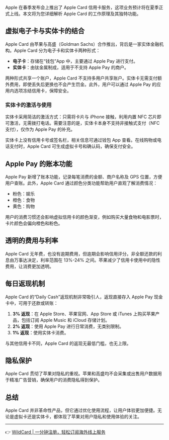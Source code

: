 Apple 在春季发布会上推出了 Apple Card 信用卡服务，这项业务预计将在夏季正式上线。本文将为您详细解析 Apple Card 的工作原理及其独特功能。

## 虚拟电子卡与实体卡的结合

Apple Card 由苹果与高盛（Goldman Sachs）合作推出，背后是一家实体金融机构。Apple Card 分为电子卡和实体卡两种形式：

- **电子卡**：存储在“钱包”App 中，主要通过 Apple Pay 进行支付。
- **实体卡**：由钛金属制成，适用于不支持 Apple Pay 的商户。

两种形式共享一个账户，Apple Card 不支持多用户共享账户。实体卡无需支付额外费用，即使丢失后更换也不会产生罚金。此外，用户可以通过 Apple Pay 的应用内选项冻结信用卡，保障安全。

### 实体卡的激活与使用

实体卡采用简洁的激活方式：只需将卡片与 iPhone 接触，利用内置 NFC 芯片即可激活，无需拨打电话。需要注意的是，实体卡本身不支持非接触式支付（NFC 支付），仅作为 Apple Pay 的补充。

实体卡上没有信用卡号或签名栏，相关信息可通过钱包 App 查看。在线购物或电话支付时，Apple Card 可生成虚拟卡号和确认码，确保支付安全。

## Apple Pay 的账本功能

Apple Pay 新增了账本功能，记录每笔消费的金额、商户名称及 GPS 位置，方便用户查账。此外，Apple Card 通过颜色分类功能帮助用户直观了解消费情况：

- 粉色：娱乐
- 橙色：食物
- 黄色：购物

用户的消费习惯还会影响虚拟信用卡的颜色渐变，例如购买大量食物和电影票时，卡片颜色会偏向橙色和粉色。

## 透明的费用与利率

Apple Card 无年费，也没有逾期费用，但逾期会影响信用评分。非全额还款的利息由万事达决定，利率范围在 13%-24% 之间。苹果减少了信用卡使用中的隐性费用，让消费更加透明。

## 每日返现机制

Apple Card 的“Daily Cash”返现机制非常吸引人，返现直接存入 Apple Pay 现金卡中，可用于还款或转账：

1. **3% 返现**：在 Apple Store、苹果官网、App Store 或 iTunes 上购买苹果产品，包括订阅 Apple Music 和 iCloud 存储计划。
2. **2% 返现**：使用 Apple Pay 进行日常消费，无类别限制。
3. **1% 返现**：使用实体卡消费。

与其他信用卡不同，Apple Card 的返现无最低门槛，也无上限。

## 隐私保护

Apple Card 贯彻了苹果对隐私的重视。苹果和高盛均不会采集或出售用户数据用于精准广告营销，确保用户的消费隐私得到保护。

## 总结

Apple Card 并非革命性产品，但它通过优化使用流程，让用户体验更加便捷。无论是虚拟卡还是实体卡，都体现了苹果对用户隐私和使用体验的关注。

---

👉 [WildCard | 一分钟注册，轻松订阅海外线上服务](https://bit.ly/bewildcard)